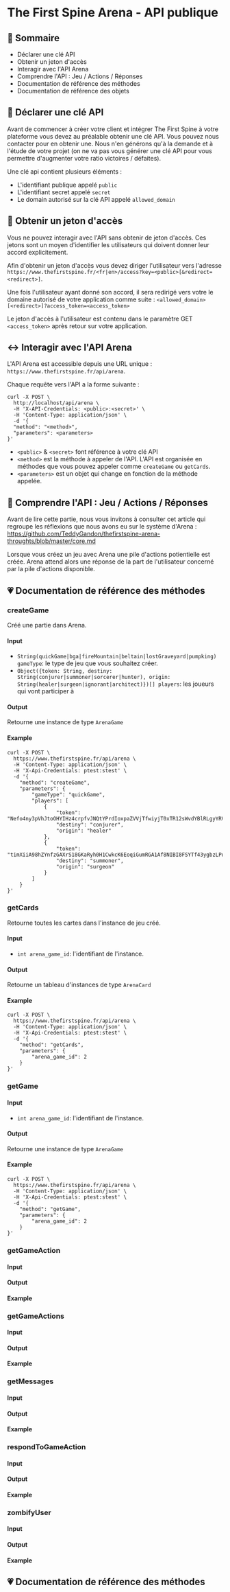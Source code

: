 # The First Spine Arena - API publique

## 📄 Sommaire

- Déclarer une clé API
- Obtenir un jeton d'accès
- Interagir avec l'API Arena
- Comprendre l'API : Jeu / Actions / Réponses
- Documentation de référence des méthodes
- Documentation de référence des objets

## 🔑 Déclarer une clé API

Avant de commencer à créer votre client et intégrer The First Spine à votre plateforme vous devez au préalable obtenir une clé API. Vous pouvez nous contacter pour en obtenir une. Nous n'en générons qu'à la demande et à l'étude de votre projet (on ne va pas vous générer une clé API pour vous permettre d'augmenter votre ratio victoires / défaites).

Une clé api contient plusieurs éléments :
- L'identifiant publique appelé `public`
- L'identifiant secret appelé `secret`
- Le domain autorisé sur la clé API appelé `allowed_domain`

## 🎫 Obtenir un jeton d'accès

Vous ne pouvez interagir avec l'API sans obtenir de jeton d'accès. Ces jetons sont un moyen d'identifier les utilisateurs qui doivent donner leur accord explicitement.

Afin d'obtenir un jeton d'accès vous devez diriger l'utilisateur vers l'adresse `https://www.thefirstspine.fr/<fr|en>/access?key=<public>[&redirect=<redirect>]`. 

Une fois l'utilisateur ayant donné son accord, il sera redirigé vers votre le domaine autorisé de votre application comme suite : `<allowed_domain>[<redirect>]?access_token=<access_token>`

Le jeton d'accès à l'utilisateur est contenu dans le paramètre GET `<access_token>` après retour sur votre application.

## ↔ Interagir avec l'API Arena

L'API Arena est accessible depuis une URL unique : `https://www.thefirstspine.fr/api/arena`.

Chaque requête vers l'API a la forme suivante :

```curl
curl -X POST \
  http://localhost/api/arena \
  -H 'X-API-Credentials: <public>:<secret>' \
  -H 'Content-Type: application/json' \
  -d '{
  "method": "<method>",
  "parameters": <parameters>
}'
```

- `<public>` & `<secret>` font référence à votre clé API
- `<method>` est la méthode à appeler de l'API. L'API est organisée en méthodes que vous pouvez appeler comme `createGame` ou `getCards`.
- `<parameters>` est un objet qui change en fonction de la méthode appelée.

## 🎲 Comprendre l'API : Jeu / Actions / Réponses

Avant de lire cette partie, nous vous invitons à consulter cet article qui regroupe les réflexions que nous avons eu sur le système d'Arena : https://github.com/TeddyGandon/thefirstspine-arena-throughts/blob/master/core.md

Lorsque vous créez un jeu avec Arena une pile d'actions potientielle est créée. Arena attend alors une réponse de la part de l'utilisateur concerné par la pile d'actions disponible.

## 💗 Documentation de référence des méthodes

### createGame

Créé une partie dans Arena.

#### Input

- `String(quickGame|bga|fireMountain|beltain|lostGraveyard|pumpking) gameType`: le type de jeu que vous souhaitez créer.
- `Object({token: String, destiny: String(conjurer|summoner|sorcerer|hunter), origin: String(healer|surgeon|ignorant|architect)})[] players`: les joueurs qui vont participer à 

#### Output

Retourne une instance de type `ArenaGame`

#### Example

```curl
curl -X POST \
  https://www.thefirstspine.fr/api/arena \
  -H 'Content-Type: application/json' \
  -H 'X-Api-Credentials: ptest:stest' \
  -d '{
    "method": "createGame",
    "parameters": {
        "gameType": "quickGame",
        "players": [
            {
                "token": "Nefo4ny3pVhJtoOHYIHz4crpfvJNQtYPrdIoxpaZVVjTfwiyjT0xTR12sWvdYBlRLgyYRVPOOZwBB8X6xXF0KG5RZxskzc27Qa25",
                "destiny": "conjurer",
                "origin": "healer"
            },
            {
                "token": "timXiiA98hZYnfzGAXrS18GKaRyh0H1CwkcK6EoqiGumRGA1Af8NIBI8FSYTf43ygbzLPqzJO3GnOP8u45xpBxT5pTAjz9AQTfvh",
                "destiny": "summoner",
                "origin": "surgeon"
            }
        ]
    }
}'
```

### getCards

Retourne toutes les cartes dans l'instance de jeu créé.

#### Input

- `int arena_game_id`: l'identifiant de l'instance.

#### Output

Retourne un tableau d'instances de type `ArenaCard`

#### Example

```curl
curl -X POST \
  https://www.thefirstspine.fr/api/arena \
  -H 'Content-Type: application/json' \
  -H 'X-Api-Credentials: ptest:stest' \
  -d '{
    "method": "getCards",
    "parameters": {
        "arena_game_id": 2
    }
}'
```

### getGame

#### Input

- `int arena_game_id`: l'identifiant de l'instance.

#### Output

Retourne une instance de type `ArenaGame`

#### Example

```curl
curl -X POST \
  https://www.thefirstspine.fr/api/arena \
  -H 'Content-Type: application/json' \
  -H 'X-Api-Credentials: ptest:stest' \
  -d '{
    "method": "getGame",
    "parameters": {
        "arena_game_id": 2
    }
}'
```

### getGameAction

#### Input

#### Output

#### Example

### getGameActions

#### Input

#### Output

#### Example

### getMessages

#### Input

#### Output

#### Example

### respondToGameAction

#### Input

#### Output

#### Example

### zombifyUser

#### Input

#### Output

#### Example

## 💗 Documentation de référence des méthodes
